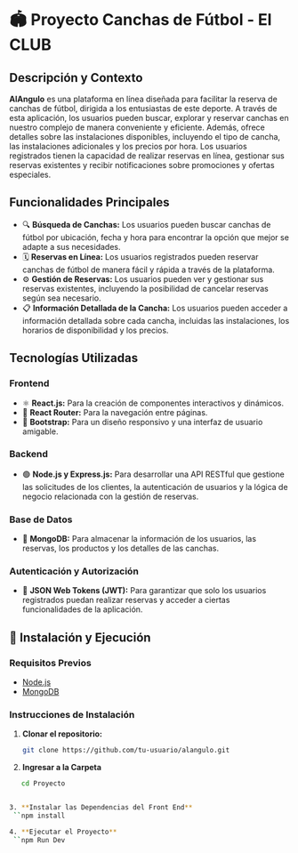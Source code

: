 # 🏟️ Proyecto Canchas de Fútbol - El CLUB

## Descripción y Contexto
**AlAngulo** es una plataforma en línea diseñada para facilitar la reserva de canchas de fútbol, dirigida a los entusiastas de este deporte. A través de esta aplicación, los usuarios pueden buscar, explorar y reservar canchas en nuestro complejo de manera conveniente y eficiente. Además, ofrece detalles sobre las instalaciones disponibles, incluyendo el tipo de cancha, las instalaciones adicionales y los precios por hora. Los usuarios registrados tienen la capacidad de realizar reservas en línea, gestionar sus reservas existentes y recibir notificaciones sobre promociones y ofertas especiales.

## Funcionalidades Principales

- 🔍 **Búsqueda de Canchas:** Los usuarios pueden buscar canchas de fútbol por ubicación, fecha y hora para encontrar la opción que mejor se adapte a sus necesidades.
- 🗓️ **Reservas en Línea:** Los usuarios registrados pueden reservar canchas de fútbol de manera fácil y rápida a través de la plataforma.
- ⚙️ **Gestión de Reservas:** Los usuarios pueden ver y gestionar sus reservas existentes, incluyendo la posibilidad de cancelar reservas según sea necesario.
- 📋 **Información Detallada de la Cancha:** Los usuarios pueden acceder a información detallada sobre cada cancha, incluidas las instalaciones, los horarios de disponibilidad y los precios.


## Tecnologías Utilizadas

### Frontend
- ⚛️ **React.js:** Para la creación de componentes interactivos y dinámicos.
- 🧭 **React Router:** Para la navegación entre páginas.
- 🎨 **Bootstrap:** Para un diseño responsivo y una interfaz de usuario amigable.

### Backend
- 🟢 **Node.js y Express.js:** Para desarrollar una API RESTful que gestione las solicitudes de los clientes, la autenticación de usuarios y la lógica de negocio relacionada con la gestión de reservas.

### Base de Datos
- 🍃 **MongoDB:** Para almacenar la información de los usuarios, las reservas, los productos y los detalles de las canchas.

### Autenticación y Autorización
- 🔐 **JSON Web Tokens (JWT):** Para garantizar que solo los usuarios registrados puedan realizar reservas y acceder a ciertas funcionalidades de la aplicación.

## 🚀 Instalación y Ejecución

### Requisitos Previos
- [Node.js](https://nodejs.org/)
- [MongoDB](https://www.mongodb.com/)

### Instrucciones de Instalación

1. **Clonar el repositorio:**
   ```bash
   git clone https://github.com/tu-usuario/alangulo.git


2. **Ingresar a la Carpeta**
  ```bash
     cd Proyecto


3. **Instalar las Dependencias del Front End**
   ``npm install

4. **Ejecutar el Proyecto**
   ``npm Run Dev


